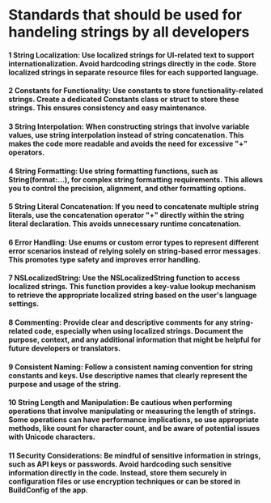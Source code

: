# Standards that should be used for handeling strings by all developers

####	1	String Localization: Use localized strings for UI-related text to support internationalization. Avoid hardcoding strings directly in the code. Store localized strings in separate resource files for each supported language.

####	2	Constants for Functionality: Use constants to store functionality-related strings. Create a dedicated Constants class or struct to store these strings. This ensures consistency and easy maintenance.

####	3	String Interpolation: When constructing strings that involve variable values, use string interpolation instead of string concatenation. This makes the code more readable and avoids the need for excessive "+" operators.

####	4	String Formatting: Use string formatting functions, such as String(format:...), for complex string formatting requirements. This allows you to control the precision, alignment, and other formatting options.

####	5	String Literal Concatenation: If you need to concatenate multiple string literals, use the concatenation operator "+" directly within the string literal declaration. This avoids unnecessary runtime concatenation.

####	6	Error Handling: Use enums or custom error types to represent different error scenarios instead of relying solely on string-based error messages. This promotes type safety and improves error handling.

####	7	NSLocalizedString: Use the NSLocalizedString function to access localized strings. This function provides a key-value lookup mechanism to retrieve the appropriate localized string based on the user's language settings.

####	8	Commenting: Provide clear and descriptive comments for any string-related code, especially when using localized strings. Document the purpose, context, and any additional information that might be helpful for future developers or translators.

####	9	Consistent Naming: Follow a consistent naming convention for string constants and keys. Use descriptive names that clearly represent the purpose and usage of the string.

####	10	String Length and Manipulation: Be cautious when performing operations that involve manipulating or measuring the length of strings. Some operations can have performance implications, so use appropriate methods, like count for character count, and be aware of potential issues with Unicode characters.

####	11	Security Considerations: Be mindful of sensitive information in strings, such as API keys or passwords. Avoid hardcoding such sensitive information directly in the code. Instead, store them securely in configuration files or use encryption techniques or can be stored in BuildConfig of the app. 

